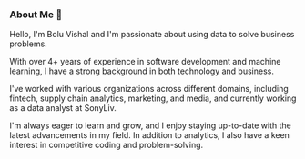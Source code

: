 ### About Me 👋
Hello, I'm Bolu Vishal and I'm passionate about using data to solve business problems. 

With over 4+ years of experience in software development and machine learning, I have a strong background in both technology and business.

I've worked with various organizations across different domains, including fintech, supply chain analytics, marketing, and media, and currently working as a data analyst at SonyLiv. 

I'm always eager to learn and grow, and I enjoy staying up-to-date with the latest advancements in my field. In addition to analytics, I also have a keen interest in competitive coding and problem-solving. 


<!--
**boluVishal/boluvishal** is a ✨ _special_ ✨ repository because its `README.md` (this file) appears on your GitHub profile.

Here are some ideas to get you started:

- 🔭 I’m currently working on ...
- 🌱 I’m currently learning ...
- 👯 I’m looking to collaborate on ...
- 🤔 I’m looking for help with ...
- 💬 Ask me about ...
- 📫 How to reach me: ...
- 😄 Pronouns: ...
- ⚡ Fun fact: ...
-->
